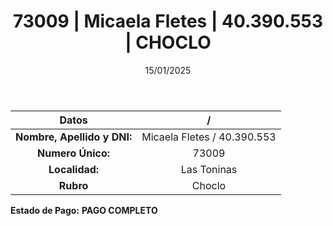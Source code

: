 ﻿---
title: 73009 | Micaela Fletes | 40.390.553 | CHOCLO
date: 15/01/2025
draft: false
tags: ['las-toninas', 'titular', 'choclo']
---

|          **Datos**          |  /  |
|:---------------------------:|:---:|
| **Nombre, Apellido y DNI:** | Micaela Fletes / 40.390.553 |
|      **Numero Único:**      | 73009 |
|        **Localidad:**       | Las Toninas |
|          **Rubro**          | Choclo |

**Estado de Pago:** **PAGO COMPLETO**

